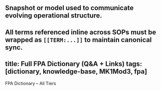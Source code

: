 Snapshot or model used to communicate evolving operational structure.  
---  
**All terms referenced inline across SOPs must be wrapped as `[[TERM:...]]` to maintain canonical sync.**  
---
title: Full FPA Dictionary (Q&A + Links)
tags: [dictionary, knowledge-base, MK1Mod3, fpa]
---
FPA Dictionary – All Tiers